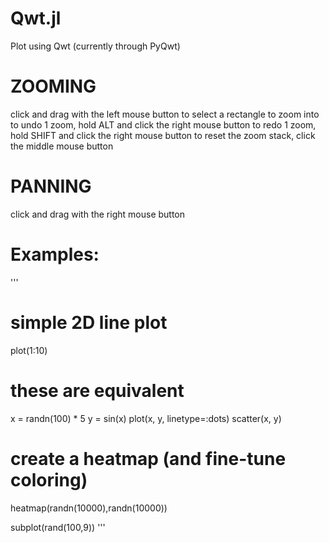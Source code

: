 # Qwt.jl
Plot using Qwt (currently through PyQwt)

# ZOOMING
click and drag with the left mouse button to select a rectangle to zoom into
to undo 1 zoom, hold ALT and click the right mouse button
to redo 1 zoom, hold SHIFT and click the right mouse button
to reset the zoom stack, click the middle mouse button

# PANNING
click and drag with the right mouse button

# Examples:

'''
# simple 2D line plot
plot(1:10)

# these are equivalent
x = randn(100) * 5
y = sin(x)
plot(x, y, linetype=:dots)
scatter(x, y)

# create a heatmap (and fine-tune coloring)
heatmap(randn(10000),randn(10000))

subplot(rand(100,9))
'''
